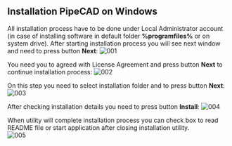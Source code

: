 ## Installation PipeCAD on Windows 
All installation process have to be done under Local Administrator account (in case of installing software in default folder **%programfiles%** or on system drive).
After starting installation process you will see next window and need to press button **Next**: 
![001](../../images/installation_windows/001.png)

You need you to agreed with License Agreement and press button **Next** to continue installation process:
![002](../../images/installation_windows/002.png)

On this step you need to select installation folder and to press button **Next**:
![003](../../images/installation_windows/003.png)

After checking installation details you need to press button **Install**:
![004](../../images/installation_windows/004.png)

When utility will complete installation process you can check box to read README file or start application after closing installation utility.   
![005](../../images/installation_windows/005.png)
